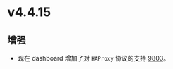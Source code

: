 # v4.4.15

## 增强

- 现在 dashboard 增加了对 `HAProxy` 协议的支持 [9803](https://github.com/emqx/emqx/pull/9803)。
